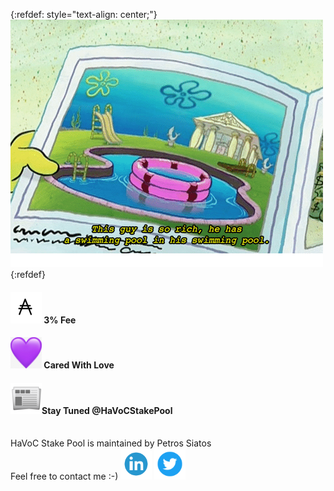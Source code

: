 {:refdef: style="text-align: center;"}
![PoolCeption](/this-guy-is-so-rich-he-has-a-swimming-pool.png)
{:refdef}

#### <img src="ada.jpg" alt="ADA" width="50" height="50"/> 3% Fee
#### <img src="purple-heart.png" alt="Purple Heart" width="50" height="50"/> Cared With Love
#### <img src="newspaper.png" alt="Newspaper" width="50" height="50"/>Stay Tuned @HaVoCStakePool

<br />
HaVoC Stake Pool is maintained by Petros Siatos
<br/>
Feel free to contact me :-)
<a href="https://www.linkedin.com/in/petros-siatos/"><img src="linkedin.png" alt="LinkedIn" width="50" height="50"/></a>
<a href="https://twitter.com/The_Unhandled"><img src="twitter.png" alt="Twitter" width="50" height="50"/></a>
